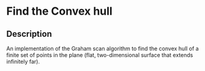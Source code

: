# Find the Convex hull

## Description

An implementation of the Graham scan algorithm to find the convex hull of a finite set of points in the plane (flat, two-dimensional surface that extends infinitely far).
